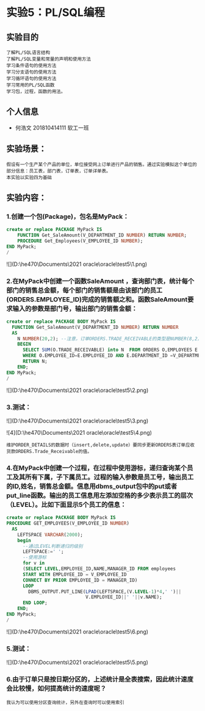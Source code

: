 # 实验5：PL/SQL编程

## 实验目的

```
了解PL/SQL语言结构
了解PL/SQL变量和常量的声明和使用方法
学习条件语句的使用方法
学习分支语句的使用方法
学习循环语句的使用方法
学习常用的PL/SQL函数
学习包，过程，函数的用法。
```



## 个人信息

- 何浩文 201810414111 软工一班

## 实验场景：

```
假设有一个生产某个产品的单位，单位接受网上订单进行产品的销售。通过实验模拟这个单位的部分信息：员工表，部门表，订单表，订单详单表。
本实验以实验四为基础
```

## 实验内容：

###  1.创建一个包(Package)，包名是MyPack：

```sql
create or replace PACKAGE MyPack IS
    FUNCTION Get_SaleAmount(V_DEPARTMENT_ID NUMBER) RETURN NUMBER;
    PROCEDURE Get_Employees(V_EMPLOYEE_ID NUMBER);
END MyPack;
/
```

![](D:\he470\Documents\2021 oracle\oracle\test5\1.png)

### 2.在MyPack中创建一个函数SaleAmount ，查询部门表，统计每个部门的销售总金额，每个部门的销售额是由该部门的员工(ORDERS.EMPLOYEE_ID)完成的销售额之和。函数SaleAmount要求输入的参数是部门号，输出部门的销售金额：

```sql
create or replace PACKAGE BODY MyPack IS
  FUNCTION Get_SaleAmount(V_DEPARTMENT_ID NUMBER) RETURN NUMBER
  AS
    N NUMBER(20,2); --注意，订单ORDERS.TRADE_RECEIVABLE的类型是NUMBER(8,2),汇总之后，数据要大得多。
    BEGIN
      SELECT SUM(O.TRADE_RECEIVABLE) into N  FROM ORDERS O,EMPLOYEES E
      WHERE O.EMPLOYEE_ID=E.EMPLOYEE_ID AND E.DEPARTMENT_ID =V_DEPARTMENT_ID;
      RETURN N;
    END;
END MyPack;
/
```

![](D:\he470\Documents\2021 oracle\oracle\test5\2.png)

### 3.测试：

![](D:\he470\Documents\2021 oracle\oracle\test5\3.png)

![4](D:\he470\Documents\2021 oracle\oracle\test5\4.png)

```
维护ORDER_DETAILS的数据时（insert,delete,update）要同步更新ORDERS表订单应收货款ORDERS.Trade_Receivable的值。
```

### 4.在MyPack中创建一个过程，在过程中使用游标，递归查询某个员工及其所有下属，子下属员工。过程的输入参数是员工号，输出员工的ID,姓名，销售总金额。信息用dbms_output包中的put或者put_line函数。输出的员工信息用左添加空格的多少表示员工的层次（LEVEL）。比如下面显示5个员工的信息：

```sql
create or replace PACKAGE BODY MyPack IS
PROCEDURE GET_EMPLOYEES(V_EMPLOYEE_ID NUMBER)
  AS
    LEFTSPACE VARCHAR(2000);
    begin
      --通过LEVEL判断递归的级别
      LEFTSPACE:=' ';
      --使用游标
      for v in
      (SELECT LEVEL,EMPLOYEE_ID,NAME,MANAGER_ID FROM employees
      START WITH EMPLOYEE_ID = V_EMPLOYEE_ID
      CONNECT BY PRIOR EMPLOYEE_ID = MANAGER_ID)
      LOOP
        DBMS_OUTPUT.PUT_LINE(LPAD(LEFTSPACE,(V.LEVEL-1)*4,' ')||
                             V.EMPLOYEE_ID||' '||v.NAME);
      END LOOP;
    END;
END MyPack;
/
```

![](D:\he470\Documents\2021 oracle\oracle\test5\6.png)

### 5.测试：

![](D:\he470\Documents\2021 oracle\oracle\test5\5.png)

### 6.由于订单只是按日期分区的，上述统计是全表搜索，因此统计速度会比较慢，如何提高统计的速度呢？

```
我认为可以使用分区查询统计，另外在查询时可以使用索引
```

